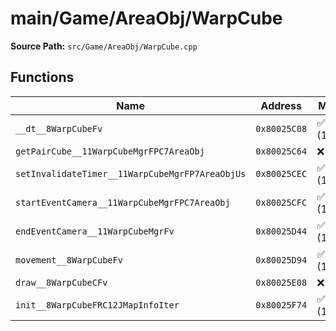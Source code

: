 # main/Game/AreaObj/WarpCube

**Source Path:** `src/Game/AreaObj/WarpCube.cpp`

## Functions

| Name | Address | Match % |
|------|---------|---------|
| `__dt__8WarpCubeFv` | `0x80025C08` | :white_check_mark: (100.0%) |
| `getPairCube__11WarpCubeMgrFPC7AreaObj` | `0x80025C64` | :x: (0.0%) |
| `setInvalidateTimer__11WarpCubeMgrFP7AreaObjUs` | `0x80025CEC` | :white_check_mark: (100.0%) |
| `startEventCamera__11WarpCubeMgrFPC7AreaObj` | `0x80025CFC` | :white_check_mark: (100.0%) |
| `endEventCamera__11WarpCubeMgrFv` | `0x80025D44` | :white_check_mark: (100.0%) |
| `movement__8WarpCubeFv` | `0x80025D94` | :white_check_mark: (100.0%) |
| `draw__8WarpCubeCFv` | `0x80025E08` | :x: (0.0%) |
| `init__8WarpCubeFRC12JMapInfoIter` | `0x80025F74` | :white_check_mark: (100.0%) |